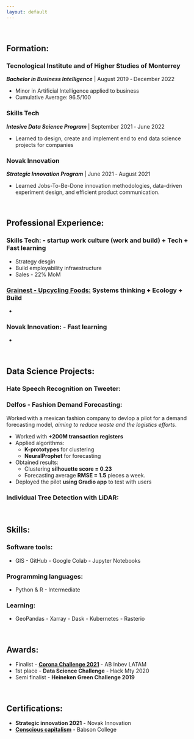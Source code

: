 ```yaml
---
layout: default
---
```


&nbsp;

## Formation:

### Tecnological Institute and of Higher Studies of Monterrey
**_Bachelor in Business Intelligence_** | August 2019 ‑ December 2022
* Minor in Artificial Intelligence applied to business
* Cumulative Average: 96.5/100

### Skills Tech
**_Intesive Data Science Program_** | September 2021 ‑ June 2022
* Learned to design, create and implement end to end data science projects for companies

### Novak Innovation
**_Strategic Innovation Program_** | June 2021 ‑ August 2021
* Learned Jobs-To-Be-Done innovation methodologies, data-driven experiment design, and efficient product communication.


&nbsp;

## Professional Experience:

### Skills Tech: - startup work culture (work and build) + Tech + Fast learning

* Strategy desgin
* Build employability infraestructure
* Sales - 22% MoM 

### [Grainest - Upcycling Foods:](https://revistadigital.mx/emprendedor/consciencia-para-un-mundo-mejor/#part0) Systems thinking + Ecology + Build

* 

### Novak Innovation: - Fast learning

* 

&nbsp;
## Data Science Projects:

### Hate Speech Recognition on Tweeter:

### Delfos - Fashion Demand Forecasting:
Worked with a mexican fashion company  to devlop a pilot for a demand forecasting model, _aiming to reduce waste and the logistics efforts_. 
* Worked with **+200M transaction registers**
* Applied algorithms: 
    * **K-prototypes** for clustering
    * **NeuralProphet** for forecasting 
* Obtained results:
    * Clustering **silhouette score = 0.23**
    * Forecasting average **RMSE = 1.5** pieces a week.
* Deployed the pilot **using Gradio app** to test with users

### Individual Tree Detection with LiDAR: 

&nbsp;
## Skills:

### Software tools:

* GIS - GitHub - Google Colab - Jupyter Notebooks 

### Programming languages: 
- Python & R - Intermediate

### Learning: 
* GeoPandas - Xarray - Dask - Kubernetes - Rasterio

&nbsp;
## Awards:
* Finalist  - **[Corona Challenge 2021](https://elexpres.com/2015/nota.php?story_id=242257)** - AB Inbev LATAM
* 1st place - **Data Science Challenge** - Hack Mty 2020 
* Semi finalist - **Heineken Green Challenge 2019**

&nbsp;
## Certifications:
* **Strategic innovation 2021** - Novak Innovation 
* **[Conscious capitalism](https://courses.edx.org/certificates/b80ba81c88804251be8a76fc06883dc4)** - Babson College

